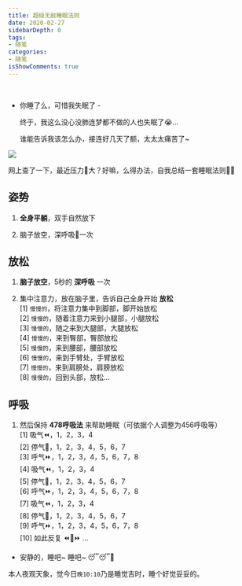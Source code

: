 ```yaml
---
title: 超级无敌睡眠法则
date: 2020-02-27
sidebarDepth: 0
tags:
- 随笔
categories:
- 随笔
isShowComments: true
---
```


<Boxx/>

<br/>

- 你睡了么，可惜我失眠了 - 

  终于，我这么没心没肺连梦都不做的人也失眠了😭...
  
  谁能告诉我该怎么办，接连好几天了额，太太太痛苦了~
  
<!-- more -->

![](https://images.unsplash.com/photo-1512341350577-a09358311cb1?ixlib=rb-1.2.1&ixid=eyJhcHBfaWQiOjEyMDd9&auto=format&fit=crop&w=1350&q=80)

网上查了一下，最近压力🍐大？好嘛，么得办法，自我总结一套睡眠法则💪💪

## 姿势

1. **全身平躺**，双手自然放下

2. 脑子放空，深呼吸👃一次

## 放松

1. **脑子放空**，5秒的 **深呼吸** 一次

2. 集中注意力，放在脑子里，告诉自己全身开始 **放松**<br/>
   [1] `慢慢的`，将注意力集中到脚部，脚开始放松<br/>
   [2] `慢慢的`，随着注意力来到小腿部，小腿放松<br/>
   [3] `慢慢的`，随之来到大腿部，大腿放松<br/>
   [4] `慢慢的`，来到臀部，臀部放松<br/>
   [5] `慢慢的`，来到腰部，腰部放松<br/>
   [6] `慢慢的`，来到手臂处，手臂放松<br/>
   [7] `慢慢的`，来到肩膀处，肩膀放松<br/>
   [8] `慢慢的`，回到头部，放松...

## 呼吸

1. 然后保持 **478呼吸法** 来帮助睡眠（可依据个人调整为456呼吸等）<br/>
   [1] 吸气⏪，1，2，3，4<br/>
   [2] 停气🤫，1，2，3，4，5，6，7<br/>
   [3] 呼气⏩，1，2，3，4，5，6，7，8<br/>
   [4] 吸气⏪，1，2，3，4<br/>
   [5] 停气🤫，1，2，3，4，5，6，7<br/>
   [6] 呼气⏩，1，2，3，4，5，6，7，8<br/>
   [7] 吸气⏪，1，2，3，4<br/>
   [8] 停气🤫，1，2，3，4，5，6，7<br/>
   [9] 呼气⏩，1，2，3，4，5，6，7，8<br/>
   [10] 如此反复 ⏪🤫⏩ ...<br/>

- 安静的，睡吧~ 睡吧~ 😴😴🌙

 本人夜观天象，觉今日`晚10:10`乃是睡觉吉时，睡个好觉妥妥的。 
 
 <Reward/>